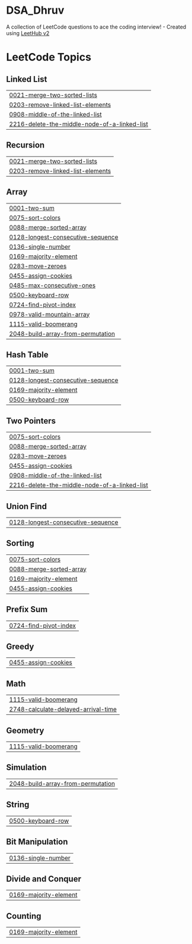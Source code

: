 # DSA_Dhruv
A collection of LeetCode questions to ace the coding interview! - Created using [LeetHub v2](https://github.com/arunbhardwaj/LeetHub-2.0)

<!---LeetCode Topics Start-->
# LeetCode Topics
## Linked List
|  |
| ------- |
| [0021-merge-two-sorted-lists](https://github.com/dhruvkhai/DSA_Dhruv/tree/master/0021-merge-two-sorted-lists) |
| [0203-remove-linked-list-elements](https://github.com/dhruvkhai/DSA_Dhruv/tree/master/0203-remove-linked-list-elements) |
| [0908-middle-of-the-linked-list](https://github.com/dhruvkhai/DSA_Dhruv/tree/master/0908-middle-of-the-linked-list) |
| [2216-delete-the-middle-node-of-a-linked-list](https://github.com/dhruvkhai/DSA_Dhruv/tree/master/2216-delete-the-middle-node-of-a-linked-list) |
## Recursion
|  |
| ------- |
| [0021-merge-two-sorted-lists](https://github.com/dhruvkhai/DSA_Dhruv/tree/master/0021-merge-two-sorted-lists) |
| [0203-remove-linked-list-elements](https://github.com/dhruvkhai/DSA_Dhruv/tree/master/0203-remove-linked-list-elements) |
## Array
|  |
| ------- |
| [0001-two-sum](https://github.com/dhruvkhai/DSA_Dhruv/tree/master/0001-two-sum) |
| [0075-sort-colors](https://github.com/dhruvkhai/DSA_Dhruv/tree/master/0075-sort-colors) |
| [0088-merge-sorted-array](https://github.com/dhruvkhai/DSA_Dhruv/tree/master/0088-merge-sorted-array) |
| [0128-longest-consecutive-sequence](https://github.com/dhruvkhai/DSA_Dhruv/tree/master/0128-longest-consecutive-sequence) |
| [0136-single-number](https://github.com/dhruvkhai/DSA_Dhruv/tree/master/0136-single-number) |
| [0169-majority-element](https://github.com/dhruvkhai/DSA_Dhruv/tree/master/0169-majority-element) |
| [0283-move-zeroes](https://github.com/dhruvkhai/DSA_Dhruv/tree/master/0283-move-zeroes) |
| [0455-assign-cookies](https://github.com/dhruvkhai/DSA_Dhruv/tree/master/0455-assign-cookies) |
| [0485-max-consecutive-ones](https://github.com/dhruvkhai/DSA_Dhruv/tree/master/0485-max-consecutive-ones) |
| [0500-keyboard-row](https://github.com/dhruvkhai/DSA_Dhruv/tree/master/0500-keyboard-row) |
| [0724-find-pivot-index](https://github.com/dhruvkhai/DSA_Dhruv/tree/master/0724-find-pivot-index) |
| [0978-valid-mountain-array](https://github.com/dhruvkhai/DSA_Dhruv/tree/master/0978-valid-mountain-array) |
| [1115-valid-boomerang](https://github.com/dhruvkhai/DSA_Dhruv/tree/master/1115-valid-boomerang) |
| [2048-build-array-from-permutation](https://github.com/dhruvkhai/DSA_Dhruv/tree/master/2048-build-array-from-permutation) |
## Hash Table
|  |
| ------- |
| [0001-two-sum](https://github.com/dhruvkhai/DSA_Dhruv/tree/master/0001-two-sum) |
| [0128-longest-consecutive-sequence](https://github.com/dhruvkhai/DSA_Dhruv/tree/master/0128-longest-consecutive-sequence) |
| [0169-majority-element](https://github.com/dhruvkhai/DSA_Dhruv/tree/master/0169-majority-element) |
| [0500-keyboard-row](https://github.com/dhruvkhai/DSA_Dhruv/tree/master/0500-keyboard-row) |
## Two Pointers
|  |
| ------- |
| [0075-sort-colors](https://github.com/dhruvkhai/DSA_Dhruv/tree/master/0075-sort-colors) |
| [0088-merge-sorted-array](https://github.com/dhruvkhai/DSA_Dhruv/tree/master/0088-merge-sorted-array) |
| [0283-move-zeroes](https://github.com/dhruvkhai/DSA_Dhruv/tree/master/0283-move-zeroes) |
| [0455-assign-cookies](https://github.com/dhruvkhai/DSA_Dhruv/tree/master/0455-assign-cookies) |
| [0908-middle-of-the-linked-list](https://github.com/dhruvkhai/DSA_Dhruv/tree/master/0908-middle-of-the-linked-list) |
| [2216-delete-the-middle-node-of-a-linked-list](https://github.com/dhruvkhai/DSA_Dhruv/tree/master/2216-delete-the-middle-node-of-a-linked-list) |
## Union Find
|  |
| ------- |
| [0128-longest-consecutive-sequence](https://github.com/dhruvkhai/DSA_Dhruv/tree/master/0128-longest-consecutive-sequence) |
## Sorting
|  |
| ------- |
| [0075-sort-colors](https://github.com/dhruvkhai/DSA_Dhruv/tree/master/0075-sort-colors) |
| [0088-merge-sorted-array](https://github.com/dhruvkhai/DSA_Dhruv/tree/master/0088-merge-sorted-array) |
| [0169-majority-element](https://github.com/dhruvkhai/DSA_Dhruv/tree/master/0169-majority-element) |
| [0455-assign-cookies](https://github.com/dhruvkhai/DSA_Dhruv/tree/master/0455-assign-cookies) |
## Prefix Sum
|  |
| ------- |
| [0724-find-pivot-index](https://github.com/dhruvkhai/DSA_Dhruv/tree/master/0724-find-pivot-index) |
## Greedy
|  |
| ------- |
| [0455-assign-cookies](https://github.com/dhruvkhai/DSA_Dhruv/tree/master/0455-assign-cookies) |
## Math
|  |
| ------- |
| [1115-valid-boomerang](https://github.com/dhruvkhai/DSA_Dhruv/tree/master/1115-valid-boomerang) |
| [2748-calculate-delayed-arrival-time](https://github.com/dhruvkhai/DSA_Dhruv/tree/master/2748-calculate-delayed-arrival-time) |
## Geometry
|  |
| ------- |
| [1115-valid-boomerang](https://github.com/dhruvkhai/DSA_Dhruv/tree/master/1115-valid-boomerang) |
## Simulation
|  |
| ------- |
| [2048-build-array-from-permutation](https://github.com/dhruvkhai/DSA_Dhruv/tree/master/2048-build-array-from-permutation) |
## String
|  |
| ------- |
| [0500-keyboard-row](https://github.com/dhruvkhai/DSA_Dhruv/tree/master/0500-keyboard-row) |
## Bit Manipulation
|  |
| ------- |
| [0136-single-number](https://github.com/dhruvkhai/DSA_Dhruv/tree/master/0136-single-number) |
## Divide and Conquer
|  |
| ------- |
| [0169-majority-element](https://github.com/dhruvkhai/DSA_Dhruv/tree/master/0169-majority-element) |
## Counting
|  |
| ------- |
| [0169-majority-element](https://github.com/dhruvkhai/DSA_Dhruv/tree/master/0169-majority-element) |
<!---LeetCode Topics End-->